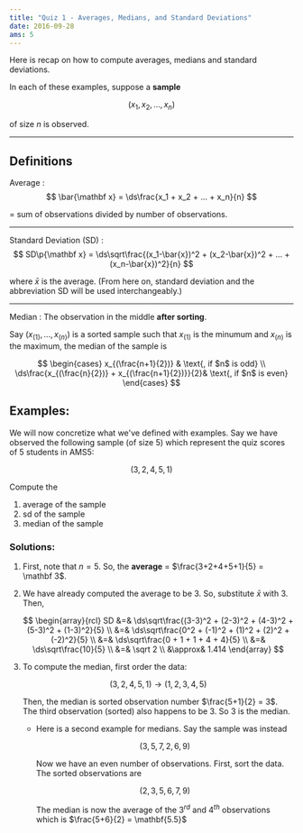 ```yaml
---
title: "Quiz 1 - Averages, Medians, and Standard Deviations"
date: 2016-09-28
ams: 5
---
```


Here is recap on how to compute averages, medians and standard deviations.

In each of these examples, suppose a **sample** 

$$(x_1,x_2,...,x_n)$$ 

of size $n$ is observed.

---

## Definitions

Average
: 
$$
\bar{\mathbf x} = \ds\frac{x_1 + x_2 + ... + x_n}{n}
$$ 

= sum of observations divided by number of observations.

---

Standard Deviation (SD)
: 
$$
SD\p{\mathbf x} = \ds\sqrt\frac{(x_1-\bar{x})^2 + (x_2-\bar{x})^2 + ... + (x_n-\bar{x})^2}{n}
$$

where $\bar{x}$ is the average. (From here on, standard deviation and the abbreviation SD will be used interchangeably.)

---

Median
: The observation in the middle **after sorting**.

Say $(x_{(1)},...,x_{(n)})$ is a sorted sample such that
$x_{(1)}$ is the minumum and $x_{(n)}$ is the maximum, the
median of the sample is

$$
\begin{cases} 
x_{(\frac{n+1}{2})} & \text{,  if $n$ is odd} \\
\ds\frac{x_{(\frac{n}{2})} + x_{(\frac{n+1}{2})}}{2}& \text{, if $n$ is even}
\end{cases}
$$

## Examples:

We will now concretize what we've defined with examples.
Say we have observed the following sample (of size 5)
which represent the quiz scores of 5 students in AMS5:

$$ (3,2,4,5,1) $$

Compute the 

1. average of the sample
2. sd of the sample
3. median of the sample

### Solutions:

1. First, note that $n=5$. So, the **average** = 
   $\frac{3+2+4+5+1}{5} = \mathbf 3$.
2. We have already computed the average to be 3. So, substitute
   $\bar{x}$ with 3. Then,

   $$
   \begin{array}{rcl}
   SD &=& \ds\sqrt\frac{(3-3)^2 + (2-3)^2 + (4-3)^2 + (5-3)^2 + (1-3)^2}{5} \\
      &=& \ds\sqrt\frac{0^2 + (-1)^2 + (1)^2 + (2)^2 + (-2)^2}{5} \\
      &=& \ds\sqrt\frac{0 + 1 + 1 + 4 + 4}{5} \\
      &=& \ds\sqrt\frac{10}{5} \\
      &=& \sqrt 2 \\
      &\approx& 1.414
   \end{array}
   $$
3. To compute the median, first order the data:

   $$(3,2,4,5,1) \rightarrow (1,2,3,4,5)$$

   Then, the median is sorted observation number 
   $\frac{5+1}{2} = 3$. The third observation (sorted)
   also happens to be 3. So 3 is the median.

   - Here is a second example for medians. Say the
     sample was instead 

     $$(3,5,7,2,6,9)$$

     Now we have an even number of observations.
     First, sort the data. The sorted observations
     are 

     $$(2,3,5,6,7,9)$$

     The median is now the average of the $3^{rd}$ and $4^{th}$
     observations which is $\frac{5+6}{2} = \mathbf{5.5}$
